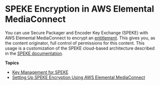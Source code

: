 # SPEKE Encryption in AWS Elemental MediaConnect<a name="encryption-speke"></a>

You can use Secure Packager and Encoder Key Exchange \(SPEKE\) with AWS Elemental MediaConnect to encrypt an [entitlement](entitlements.md)\. This gives you, as the content originator, full control of permissions for this content\. This usage is a customization of the SPEKE cloud\-based architecture described in the [SPEKE documentation](https://docs.aws.amazon.com/speke/latest/documentation/what-is.html#services-architecture)\. 

**Topics**
+ [Key Management for SPEKE](encryption-speke-key-management.md)
+ [Setting Up SPEKE Encryption Using AWS Elemental MediaConnect](encryption-speke-set-up.md)